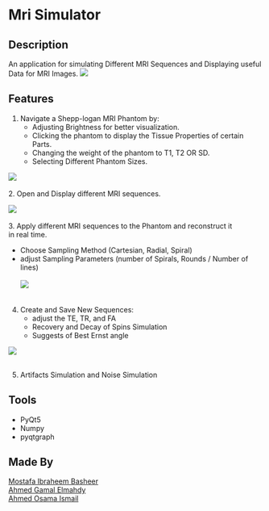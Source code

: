 # Mri Simulator

## Description
An application for simulating Different MRI Sequences and Displaying useful Data for MRI Images.
![](https://imgur.com/d7xid6A.gif)
## Features
1. Navigate a Shepp-logan MRI Phantom by:
   * Adjusting Brightness for better visualization.
   * Clicking the phantom to display the Tissue Properties of certain Parts.
   * Changing the weight of the phantom to T1, T2 OR SD.
   * Selecting Different Phantom Sizes.

![](https://imgur.com/AP0yKcj.gif)
    <br><br>
2. Open and Display different MRI sequences.

![](https://imgur.com/tP0XpxI.gif)
   <br><br>
3. Apply different MRI sequences to the Phantom and reconstruct it <br> in real time.
   * Choose Sampling Method (Cartesian, Radial, Spiral)
   * adjust Sampling Parameters (number of Spirals, Rounds / Number of lines) <br><br>
![](https://imgur.com/lEBvPAV.gif)
   <br><br>
4. Create and Save New Sequences:
   * adjust the TE, TR, and FA
   * Recovery and Decay of Spins Simulation
   * Suggests of Best Ernst angle

![](https://imgur.com/mmH4cnf.gif)
   <br><br>

5. Artifacts Simulation and Noise Simulation

## Tools
* PyQt5
* Numpy
* pyqtgraph

## Made By
[Mostafa Ibraheem Basheer](https://github.com/Mostafa-Ibraheem-basheer)<br>
[Ahmed Gamal Elmahdy](https://github.com/Ahmed-gamal-elmahdy)<br>
[Ahmed Osama Ismail](https://github.com/ahmedosamaismail)<br>
